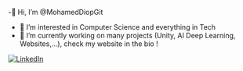 -👋 Hi, I’m @MohamedDiopGit
- 👀 I’m interested in Computer Science and everything in Tech
- 🌱 I’m currently working on many projects (Unity, AI Deep Learning, Websites,...), check my website in the bio !

[![LinkedIn](https://img.shields.io/badge/LinkedIn-0077B5?style=for-the-badge&logo=linkedin&logoColor=white)](https://www.linkedin.com/in/mohamed-diop-info/)  
<!---
MohamedDiopGit/MohamedDiopGit is a ✨ special ✨ repository because its `README.md` (this file) appears on your GitHub profile.
You can click the Preview link to take a look at your changes.
--->
